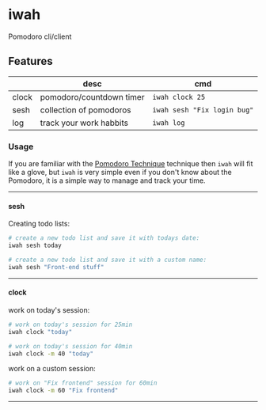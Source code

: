 # iwah

Pomodoro cli/client

## Features 

|       | desc                     | cmd                         |
|-------|--------------------------|-----------------------------|
| clock | pomodoro/countdown timer | `iwah clock 25`             |
| sesh  | collection of pomodoros  | `iwah sesh "Fix login bug"` |
| log   | track your work habbits  | `iwah log`                  |

### Usage

If you are familiar with the [Pomodoro Technique](https://en.wikipedia.org/wiki/Pomodoro_Technique)
technique then `iwah` will fit like a glove, but `iwah` is very simple even if you don't know about the Pomodoro, it is
a simple way to manage and track your time.

---
#### sesh
Creating todo lists:

```bash
# create a new todo list and save it with todays date:
iwah sesh today 
```

```bash
# create a new todo list and save it with a custom name:
iwah sesh "Front-end stuff"
```
---
#### clock

work on today's session:

```bash
# work on today's session for 25min
iwah clock "today"
```

```bash
# work on today's session for 40min
iwah clock -m 40 "today"
```

work on a custom session:

```bash
# work on "Fix frontend" session for 60min
iwah clock -m 60 "Fix frontend"
```
___
